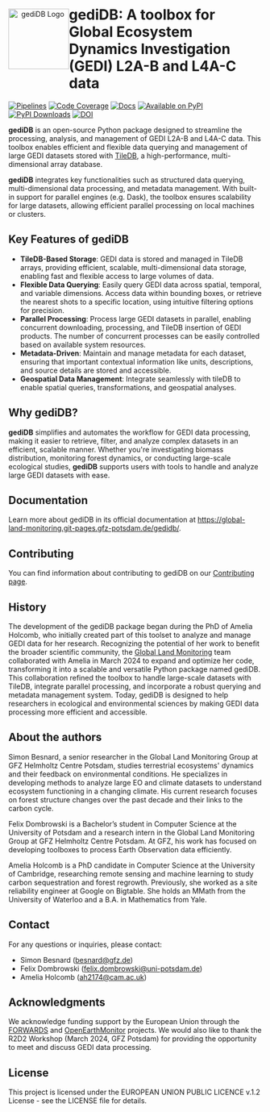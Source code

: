 <p align="center">
<a href="https://git.gfz-potsdam.de/global-land-monitoring/gedidb.git">
    <img src="https://git.gfz-potsdam.de/global-land-monitoring/gedidb/-/raw/main/doc/_static/logos/gediDB_logo.svg" 
         alt="gediDB Logo" height="120px" hspace="0px" vspace="30px" align="left">
</a>
</p>


# gediDB: A toolbox for Global Ecosystem Dynamics Investigation (GEDI) L2A-B and L4A-C data

[![Pipelines](https://git.gfz-potsdam.de/global-land-monitoring/gedidb/badges/main/pipeline.svg)](https://git.gfz-potsdam.de/global-land-monitoring/gedidb/pipelines)
[![Code Coverage](https://git.gfz-potsdam.de/global-land-monitoring/gedidb/badges/main/coverage.svg)](https://global-land-monitoring.git-pages.gfz-potsdam.de/gedidb/coverage/)
[![Docs](https://img.shields.io/static/v1?label=Documentation&message=GitLab%20Pages&color=orange)](https://global-land-monitoring.git-pages.gfz-potsdam.de/gedidb/)
[![Available on PyPI](https://img.shields.io/pypi/v/gedidb.svg)](https://pypi.python.org/pypi/gedidb/)
[![PyPI Downloads](https://static.pepy.tech/badge/gedidb)](https://pepy.tech/projects/gedidb)
[![DOI](https://zenodo.org/badge/DOI/10.5281/zenodo.13885229.svg)](https://doi.org/10.5281/zenodo.13885228)

**gediDB** is an open-source Python package designed to streamline the processing, analysis, and management of GEDI L2A-B and L4A-C data. This toolbox enables efficient and flexible data querying and management of large GEDI datasets stored with [TileDB](https://tiledb.com/), a high-performance, multi-dimensional array database.

**gediDB** integrates key functionalities such as structured data querying, multi-dimensional data processing, and metadata management. With built-in support for parallel engines (e.g. Dask), the toolbox ensures scalability for large datasets, allowing efficient parallel processing on local machines or clusters.

## Key Features of gediDB

- **TileDB-Based Storage**: GEDI data is stored and managed in TileDB arrays, providing efficient, scalable, multi-dimensional data storage, enabling fast and flexible access to large volumes of data.
- **Flexible Data Querying**: Easily query GEDI data across spatial, temporal, and variable dimensions. Access data within bounding boxes, or retrieve the nearest shots to a specific location, using intuitive filtering options for precision.
- **Parallel Processing**: Process large GEDI datasets in parallel, enabling concurrent downloading, processing, and TileDB insertion of GEDI products. The number of concurrent processes can be easily controlled based on available system resources.
- **Metadata-Driven**: Maintain and manage metadata for each dataset, ensuring that important contextual information like units, descriptions, and source details are stored and accessible.
- **Geospatial Data Management**: Integrate seamlessly with tileDB to enable spatial queries, transformations, and geospatial analyses.

## Why gediDB?
**gediDB** simplifies and automates the workflow for GEDI data processing, making it easier to retrieve, filter, and analyze complex datasets in an efficient, scalable manner. Whether you're investigating biomass distribution, monitoring forest dynamics, or conducting large-scale ecological studies, **gediDB** supports users with tools to handle and analyze large GEDI datasets with ease.

## Documentation

Learn more about gediDB in its official documentation at
<https://global-land-monitoring.git-pages.gfz-potsdam.de/gedidb/>.

## Contributing

You can find information about contributing to gediDB on our
[Contributing page](https://global-land-monitoring.git-pages.gfz-potsdam.de/gedidb/user/contributing.html).

## History

The development of the gediDB package began during the PhD of Amelia Holcomb, who initially created part of this toolset to analyze and manage GEDI data for her research. Recognizing the potential of her work to benefit the broader scientific community, the [Global Land Monitoring](https://www.gfz-potsdam.de/en/section/remote-sensing-and-geoinformatics/topics/global-land-monitoring) team collaborated with Amelia in March 2024 to expand and optimize her code, transforming it into a scalable and versatile Python package named gediDB. This collaboration refined the toolbox to handle large-scale datasets with TileDB, integrate parallel processing, and incorporate a robust querying and metadata management system. Today, gediDB is designed to help researchers in ecological and environmental sciences by making GEDI data processing more efficient and accessible.

## About the authors

Simon Besnard, a senior researcher in the Global Land Monitoring Group at GFZ Helmholtz Centre Potsdam, studies terrestrial ecosystems' dynamics and their feedback on environmental conditions. He specializes in developing methods to analyze large EO and climate datasets to understand ecosystem functioning in a changing climate. His current research focuses on forest structure changes over the past decade and their links to the carbon cycle. 

Felix Dombrowski is a Bachelor’s student in Computer Science at the University of Potsdam and a research intern in the Global Land Monitoring Group at GFZ Helmholtz Centre Potsdam. At GFZ, his work has focused on developing toolboxes to process Earth Observation data efficiently.

Amelia Holcomb is a PhD candidate in Computer Science at the University of Cambridge, researching remote sensing and machine learning to study carbon sequestration and forest regrowth. Previously, she worked as a site reliability engineer at Google on Bigtable. She holds an MMath from the University of Waterloo and a B.A. in Mathematics from Yale.

## Contact

For any questions or inquiries, please contact:
- Simon Besnard (besnard@gfz.de)
- Felix Dombrowski (felix.dombrowski@uni-potsdam.de)
- Amelia Holcomb (ah2174@cam.ac.uk)

## Acknowledgments
We acknowledge funding support by the European Union through the [FORWARDS](https://forwards-project.eu/) and [OpenEarthMonitor](https://earthmonitor.org/) projects. We would also like to thank the R2D2 Workshop (March 2024, GFZ Potsdam) for providing the opportunity to meet and discuss GEDI data processing.

## License
This project is licensed under the EUROPEAN UNION PUBLIC LICENCE v.1.2 License - see the LICENSE file for details.

